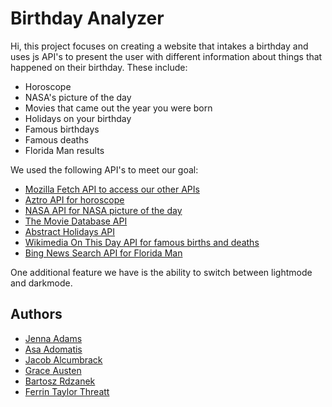 # Birthday Analyzer

Hi, this project focuses on creating a website that intakes a birthday and uses js API's to present the user with different information about things that happened on their birthday. These include: 
 - Horoscope
 - NASA's picture of the day
 - Movies that came out the year you were born
 - Holidays on your birthday
 - Famous birthdays
 - Famous deaths
 - Florida Man results

We used the following API's to meet our goal:

 - [Mozilla Fetch API to access our other APIs](https://developer.mozilla.org/en-US/docs/Web/API/Fetch_API)
 - [Aztro API for horoscope](https://rapidapi.com/sameer.kumar/api/aztro)
 - [NASA API for NASA picture of the day](https://api.nasa.gov/)
 - [The Movie Database API](https://www.themoviedb.org/documentation/api)
 - [Abstract Holidays API](https://www.abstractapi.com/api/holidays-api)
 - [Wikimedia On This Day API for famous births and deaths](https://api.wikimedia.org/wiki/API_reference/Feed/On_this_day)
 - [Bing News Search API for Florida Man](https://rapidapi.com/microsoft-azure-org-microsoft-cognitive-services/api/bing-news-search1)

One additional feature we have is the ability to switch between lightmode and darkmode.

## Authors

- [Jenna Adams](https://www.github.com/jen000)
- [Asa Adomatis](https://www.github.com/AsaAdomatis)
- [Jacob Alcumbrack](https://www.github.com/jacobalcu)
- [Grace Austen](https://www.github.com/Grace-Austen)
- [Bartosz Rdzanek](https://www.github.com/BartoszRdzanek)
- [Ferrin Taylor Threatt](https://www.github.com/ferrinthreatt)
